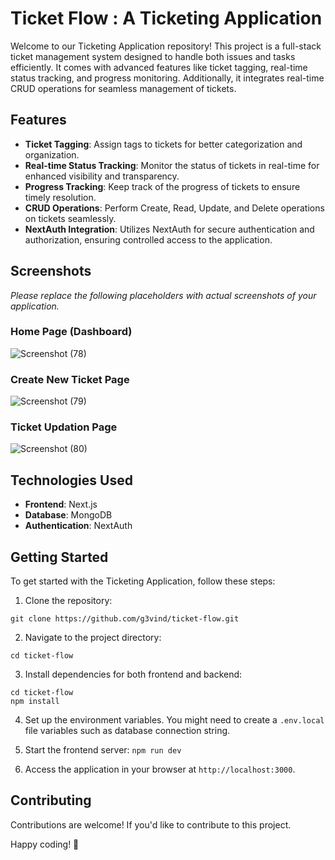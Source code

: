 # Ticket Flow : A Ticketing Application 

Welcome to our Ticketing Application repository! This project is a full-stack ticket management system designed to handle both issues and tasks efficiently. It comes with advanced features like ticket tagging, real-time status tracking, and progress monitoring. Additionally, it integrates real-time CRUD operations for seamless management of tickets.

## Features

- **Ticket Tagging**: Assign tags to tickets for better categorization and organization.
- **Real-time Status Tracking**: Monitor the status of tickets in real-time for enhanced visibility and transparency.
- **Progress Tracking**: Keep track of the progress of tickets to ensure timely resolution.
- **CRUD Operations**: Perform Create, Read, Update, and Delete operations on tickets seamlessly.
- **NextAuth Integration**: Utilizes NextAuth for secure authentication and authorization, ensuring controlled access to the application.

## Screenshots

*Please replace the following placeholders with actual screenshots of your application.*

### Home Page (Dashboard)
![Screenshot (78)](https://github.com/g3vind/ticket-flow/assets/70854788/fe5889f7-4c50-4655-bbd0-0c018f4b9ab5)


### Create New Ticket Page
![Screenshot (79)](https://github.com/g3vind/ticket-flow/assets/70854788/2249663a-8599-4025-aac3-4194a0d7431e)


### Ticket Updation Page
![Screenshot (80)](https://github.com/g3vind/ticket-flow/assets/70854788/ed1eff7a-ad5b-422d-81be-1022621178b4)


## Technologies Used

- **Frontend**: Next.js
- **Database**: MongoDB
- **Authentication**: NextAuth

## Getting Started

To get started with the Ticketing Application, follow these steps:

1. Clone the repository:

```
git clone https://github.com/g3vind/ticket-flow.git
```

2. Navigate to the project directory:

```
cd ticket-flow
```

3. Install dependencies for both frontend and backend:

```
cd ticket-flow
npm install

```

4. Set up the environment variables. You might need to create a `.env.local` file variables such as database connection string.

5. Start the frontend server:
```npm run dev```

7. Access the application in your browser at `http://localhost:3000`.

## Contributing

Contributions are welcome! If you'd like to contribute to this project.

Happy coding! 🚀
